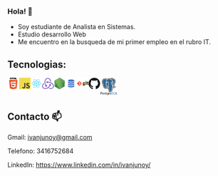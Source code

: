 ### Hola! 👋

- Soy estudiante de Analista en Sistemas.
- Estudio desarrollo Web  
- Me encuentro en la busqueda de mi primer empleo en el rubro IT.


## Tecnologias:

<img align="left" alt="HTML5" width="26px" src="https://raw.githubusercontent.com/github/explore/80688e429a7d4ef2fca1e82350fe8e3517d3494d/topics/html/html.png" />
<img align="left" alt="JavaScript" width="26px" src="https://raw.githubusercontent.com/github/explore/80688e429a7d4ef2fca1e82350fe8e3517d3494d/topics/javascript/javascript.png" />
<img align="left" alt="React" width="26px" src="https://raw.githubusercontent.com/github/explore/80688e429a7d4ef2fca1e82350fe8e3517d3494d/topics/react/react.png" />
<img src="https://raw.githubusercontent.com/devicons/devicon/master/icons/redux/redux-original.svg" align="left" alt="redux" width="26" height="26"/>
<img align="left" alt="Node.js" width="26px" src="https://raw.githubusercontent.com/github/explore/80688e429a7d4ef2fca1e82350fe8e3517d3494d/topics/nodejs/nodejs.png" />
<img align="left" alt="SQL" width="26px" src="https://raw.githubusercontent.com/github/explore/80688e429a7d4ef2fca1e82350fe8e3517d3494d/topics/sql/sql.png" />
<img align="left" alt="Git" width="26px" src="https://raw.githubusercontent.com/github/explore/80688e429a7d4ef2fca1e82350fe8e3517d3494d/topics/git/git.png" />
<img align="left" alt="GitHub" width="26px" src="https://raw.githubusercontent.com/github/explore/78df643247d429f6cc873026c0622819ad797942/topics/github/github.png" />
<img src="https://raw.githubusercontent.com/devicons/devicon/master/icons/postgresql/postgresql-original-wordmark.svg" alt="postgresql" width="40" height="40"/> 

<br />

## Contacto 📫
 
 Gmail: ivanjunoy@gmail.com
 
 Telefono: 3416752684
 
 LinkedIn: <a target="_blank" href="https://www.linkedin.com/in/ivanjunoy/">https://www.linkedin.com/in/ivanjunoy/</a>

</details>

